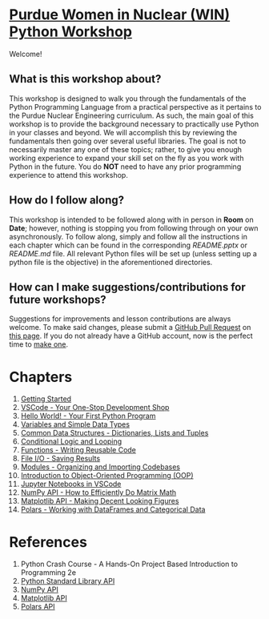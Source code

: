 # [Purdue Women in Nuclear (WIN) Python Workshop](https://github.com/samwyss/purdue_win_python_workshop)

Welcome!

## What is this workshop about?

This workshop is designed to walk you through the fundamentals of the Python Programming Language from a practical perspective as it pertains to the Purdue Nuclear Engineering curriculum.
As such, the main goal of this workshop is to provide the background necessary to practically use Python in your classes and beyond. We will accomplish this by reviewing the fundamentals then going over several useful libraries. The goal is not to necessarily master any one of these topics; rather, to give you enough working experience to expand your skill set on the fly as you work with Python in the future.
You do **NOT** need to have any prior programming experience to attend this workshop.

## How do I follow along?

This workshop is intended to be followed along with in person in **Room** on **Date**; however, nothing is stopping you from following through on your own asynchronously.
To follow along, simply and follow all the instructions in each chapter which can be found in the corresponding _README.pptx_ or _README.md_ file.
All relevant Python files will be set up (unless setting up a python file is the objective) in the aforementioned directories.

## How can I make suggestions/contributions for future workshops?

Suggestions for improvements and lesson contributions are always welcome. To make said changes, please submit a [GitHub Pull Request](https://docs.github.com/en/pull-requests/collaborating-with-pull-requests/proposing-changes-to-your-work-with-pull-requests/about-pull-requests) on [this page](https://github.com/samwyss/purdue_win_python_workshop/pulls).
If you do not already have a GitHub account, now is the perfect time to [make one](https://github.com/).

# Chapters

1. [Getting Started](./1%20Getting%20Started)
2. [VSCode - Your One-Stop Development Shop](./2%20VSCode)
3. [Hello World! - Your First Python Program](./3%20Hello%20World!)
4. [Variables and Simple Data Types](./4%20Variables%20and%20Simple%20Data%20Types)
5. [Common Data Structures - Dictionaries, Lists and Tuples](./5%20Common%20Data%20Structures)
6. [Conditional Logic and Looping](./6%20Conditional%20Logic%20and%20Looping)
7. [Functions - Writing Reusable Code](./7%20Functions)
8. [File I/O - Saving Results](./8%20Files)
9. [Modules - Organizing and Importing Codebases](./9%20Modules)
10. [Introduction to Object-Oriented Programming (OOP)](./10%20Introduction%20to%20OOP)
11. [Jupyter Notebooks in VSCode](./11%20Jupyter%20Notebooks)
12. [NumPy API - How to Efficiently Do Matrix Math](./12%20NumPy)
13. [Matplotlib API - Making Decent Looking Figures](./13%20Matplotlib)
14. [Polars - Working with DataFrames and Categorical Data](./14Polars)

# References

1. Python Crash Course - A Hands-On Project Based Introduction to Programming 2e
2. [Python Standard Library API](https://docs.python.org/3/library/index.html)
3. [NumPy API](https://numpy.org/doc/stable/reference/index.html)
4. [Matplotlib API](https://matplotlib.org/stable/users/index)
5. [Polars API](https://pola-rs.github.io/polars/py-polars/html/reference/)
